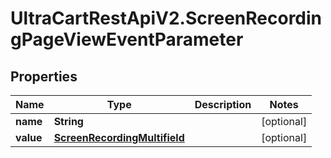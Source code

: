 # UltraCartRestApiV2.ScreenRecordingPageViewEventParameter

## Properties
Name | Type | Description | Notes
------------ | ------------- | ------------- | -------------
**name** | **String** |  | [optional] 
**value** | [**ScreenRecordingMultifield**](ScreenRecordingMultifield.md) |  | [optional] 


